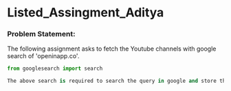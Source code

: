 # Listed_Assingment_Aditya

### Problem Statement:
The following assignment asks to fetch the Youtube channels with google search of 'openinapp.co'. 

```python
from googlesearch import search

The above search is required to search the query in google and store the links in the list.
